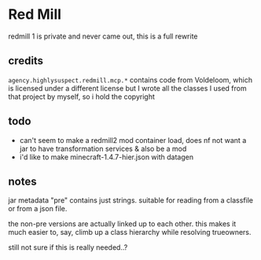 # Red Mill

redmill 1 is private and never came out, this is a full rewrite

## credits

`agency.highlysuspect.redmill.mcp.*` contains code from Voldeloom, which is licensed under a different license but I wrote all the classes I used from that project by myself, so i hold the copyright

## todo

* can't seem to make a redmill2 mod container load, does nf not want a jar to have transformation services & also be a mod
* i'd like to make minecraft-1.4.7-hier.json with datagen

## notes

jar metadata "pre" contains just strings. suitable for reading from a classfile or from a json file.

the non-pre versions are actually linked up to each other. this makes it much easier to, say, climb up a class hierarchy while resolving trueowners.

still not sure if this is really needed..?